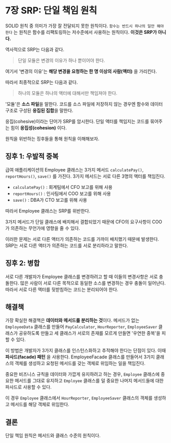# 7장 SRP: 단일 책임 원칙



SOLID 원칙 중 의미가 가장 잘 전달되지 못한 원칙이다. `함수는 반드시 하나의 일만 해야 한다` 는 원칙은 함수를 리팩토링하는 저수준에서 사용하는 원칙이다. **이것은 SRP가 아니다.**

역사적으로 SRP는 다음과 같다.

> 단일 모듈은 변경의 이유가 하나 뿐이어야 한다.

여기서 '변경의 이유'는 **해당 변경을 요청하는 한 명 이상의 사람(액터)** 을 가리킨다. 

따라서 최종적으로 SRP는 다음과 같다.

> 하나의 모듈은 하나의 액터에 대해서만 책임져야 한다.

'모듈'은 **소스 파일**을 말한다. 코드를 소스 파일에 저장하지 않는 경우엔 함수와 데이터 구조로 구성된 **응집된 집합**을 말한다.

응집(cohesive)이라는 단어가 SRP를 암시한다. 단일 액터를 책임지는 코드를 묶어주는 힘이 **응집성(cohesion)** 이다.

원칙을 위반하는 징후들을 통해 원칙을 이해해보자.



## 징후 1: 우발적 중복

급여 애플리케이션의 Employee 클래스는 3가지 메서드 `calculatePay()`, `reportHours()`, `save()` 를 가진다. 3가지 메서드는 서로 다른 3명의 액터를 책임진다.

- `calculatePay()` : 회계팀에서 CFO 보고를 위해 사용
- `reportHours()` : 인사팀에서 COO 보고를 위해 사용
- `save()` : DBA가 CTO 보고를 위해 사용

따라서 Employee 클래스는 SRP를 위반한다.

3가지 메서드가 단일 클래스에 배치해서 결합되었기 때문에 CFO의 요구사항이 COO가 의존하는 무언가에 영향을 줄 수 있다.

이러한 문제는 서로 다른 액터가 의존하는 코드를 가까이 배치했기 때문에 발생한다. SRP는 서로 다른 액터가 의존하는 코드를 서로 분리하라고 말한다.



## 징후 2: 병합

서로 다른 개발자가 Employee 클래스를 변경하려고 할 때 이들의 변경사항은 서로 충돌한다. 많은 사람이 서로 다른 목적으로 동일한 소스를 변경하는 경우 충돌이 일어난다. 따라서 서로 다른 액터를 뒷받침하는 코드는 분리되어야 한다.



## 해결책

가장 확실한 해결책은 **데이터와 메서드를 분리하는 것**이다. 메서드가 없는 `EmployeeData` 클래스를 만들어 `PayCalculator`, `HourReporter`, `EmployeeSaver` 클래스가 공유하도록 만들고 세 클래스가 서로의 존재를 모르게 만들면 '우연한 중복'을 피할 수 있다.

이 방법은 개발자가 3가지 클래스를 인스턴스화하고 추적해야 한다는 단점이 있다. 이때 **파사드(facade) 패턴** 을 사용한다. EmployeeFacade 클래스를 만들어서 3가지 클래스의 객체를 생성하고 요청된 메서드를 갖는 객체로 위임하는 일을 책임진다.

중요한 비즈니스 규칙을 데이터와 가깝게 유지하려고 하는 경우, `Employee` 클래스에 중요한 메서드를 그대로 유지하고 `Employee` 클래스를 덜 중요한 나머지 메서드들에 대한 파사드로 사용할 수 있다.

이 경우 `Employee` 클래스에서 `HourReporter`, `EmployeeSaver` 클래스의 객체를 생성하고 메서드를 해당 객체로 위임한다.



## 결론

단일 책임 원칙은 메서드와 클래스 수준의 원칙이다.
